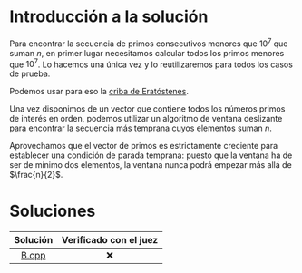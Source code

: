 # Introducción a la solución

Para encontrar la secuencia de primos consecutivos menores que $10^7$ que suman
$n$, en primer lugar necesitamos calcular todos los primos menores que $10^7$.
Lo hacemos una única vez y lo reutilizaremos para todos los casos de prueba.

Podemos usar para eso la [criba de
Eratóstenes](https://es.wikipedia.org/wiki/Criba_de_Erat%C3%B3stenes).

Una vez disponimos de un vector que contiene todos los números primos de
interés en orden, podemos utilizar un algoritmo de ventana deslizante para
encontrar la secuencia más temprana cuyos elementos suman $n$.

Aprovechamos que el vector de primos es estrictamente creciente para establecer
una condición de parada temprana: puesto que la ventana ha de ser de mínimo dos
elementos, la ventana nunca podrá empezar más allá de $\frac{n}{2}$.


# Soluciones

| Solución | Verificado con el juez |
| :------: | :--------------------: |
| [B.cpp](src/B.cpp) | :x: |

